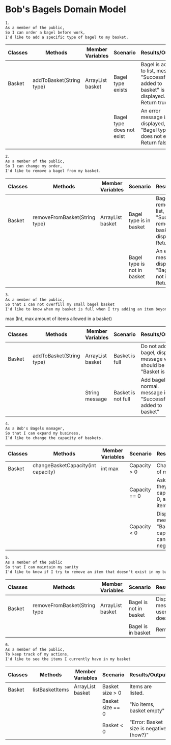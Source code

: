 # Bob's Bagels Domain Model

````dtd
1.
As a member of the public,
So I can order a bagel before work,
I'd like to add a specific type of bagel to my basket.
````

| Classes | Methods                  | Member Variables         | Scenario                  | Results/Output                                                                           |
|---------|--------------------------|--------------------------|---------------------------|------------------------------------------------------------------------------------------|
| Basket  | addToBasket(String type) | ArrayList<String> basket | Bagel type exists         | Bagel is added to list, message "Successfully added to basket" is displayed. Return true |
|         |                          |                          | Bagel type does not exist | An error message is displayed, e.g. "Bagel type does not exist". Return false            |
|         |                          |                          |                           |                                                                                          |


````dtd
2.
As a member of the public,
So I can change my order,
I'd like to remove a bagel from my basket.
````

| Classes | Methods                       | Member Variables         | Scenario                    | Results/Output                                                                                   |
|---------|-------------------------------|--------------------------|-----------------------------|--------------------------------------------------------------------------------------------------|
| Basket  | removeFromBasket(String type) | ArrayList<String> basket | Bagel type is in basket     | Bagel is removed from list, message "Successfully removed from basket" is displayed. Return true |
|         |                               |                          | Bagel type is not in basket | An error message is displayed, e.g. "Bagel type is not in basket". Return false                  |


````dtd
3.
As a member of the public,
So that I can not overfill my small bagel basket
I'd like to know when my basket is full when I try adding an item beyond my basket capacity.
````

max (Int, max amount of items allowed in a basket)

| Classes | Methods                  | Member Variables         | Scenario           | Results/Output                                                     |
|---------|--------------------------|--------------------------|--------------------|--------------------------------------------------------------------|
| Basket  | addToBasket(String type) | ArrayList<String> basket | Basket is full     | Do not add bagel, display message which should be "Basket is full" |
|         |                          | String message           | Basket is not full | Add bagel like normal. message is "Successfully added to basket"    |

````dtd
4.
As a Bob's Bagels manager,
So that I can expand my business,
I’d like to change the capacity of baskets.
````

| Classes | Methods                            | Member Variables | Scenario      | Results/Output                                                |
|---------|------------------------------------|------------------|---------------|---------------------------------------------------------------|
| Basket  | changeBasketCapacity(int capacity) | int max          | Capacity > 0  | Change value of max                                           |
|         |                                    |                  | Capacity == 0 | Ask manager if they want capacity to be 0, allowing no items. |
|         |                                    |                  | Capacity < 0  | Display error message "Basket capacity cannot be negative"    |

````dtd
5.
As a member of the public
So that I can maintain my sanity
I'd like to know if I try to remove an item that doesn't exist in my basket.
````

| Classes | Methods                      | Member Variables         | Scenario               | Results/Output                                 |
|---------|------------------------------|--------------------------|------------------------|------------------------------------------------|
| Basket  | removeFromBasket(String type | ArrayList<String> basket | Bagel is not in basket | Display message to user "Bagel does not exist" |
|         |                              |                          | Bagel is in basket     | Remove bagel                                   |

````dtd
6.
As a member of the public, 
To keep track of my actions,
I'd like to see the items I currently have in my basket
````

| Classes | Methods         | Member Variables         | Scenario         | Results/Output                           |
|---------|-----------------|--------------------------|------------------|------------------------------------------|
| Basket  | listBasketItems | ArrayList<String> basket | Basket size > 0  | Items are listed.                        |
|         |                 |                          | Basket size == 0 | "No items, basket empty"                 |
|         |                 |                          | Basket < 0       | "Error: Basket size is negative \(how?)" |
